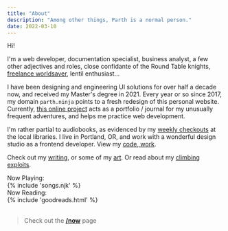 ```yaml
---
title: "About"
description: "Among other things, Parth is a normal person."
date: 2022-03-10
---
```

<div class="irevamp-h5 irevamp-mt-sm bold600">Hi!</div>

I'm a web developer, documentation specialist, business analyst, a few other adjectives and roles, close confidante of the Round Table knights, <a href="/breathe" class="nolink">freelance worldsaver</a>, lentil enthusiast...

I have been designing and engineering UI solutions for over half a decade now, and received my Master's degree in 2021. Every year or so since 2017, my domain `parth.ninja` points to a fresh redesign of this personal website. Currently, [this online project](/colophon) acts as a portfolio / journal for my unusually frequent adventures, and helps me practice web development.

<!-- View [more about this site](/colophon). -->

I'm rather partial to audiobooks, as evidenced by my [weekly checkouts](https://www.goodreads.com/review/list/60162168-parth-shiralkar?shelf=audiobook) at the local libraries. I live in Portland, OR, and work with a wonderful design studio as a frontend developer. View my [code, work](/code).


Check out my [writing](/writing), or some of my [art](/art). Or read about my [climbing exploits](/climbing).

<div class="stats-daily irevamp-mt-md">

<!-- <section> -->
<div class="irevamp-h5 bold600">Now Playing:</div>
{% include 'songs.njk' %}
<!-- </section> -->

<!-- <section> -->
<div class="irevamp-h5 irevamp-mb-sm bold600">Now Reading:</div>
{% include 'goodreads.html' %}
<!-- </section> -->

</div>

<!-- > <span class="bold600"><a href="/hello">Contact me to say hi</a></span>! -->
<br/>

> Check out the **[/now](/now)** page